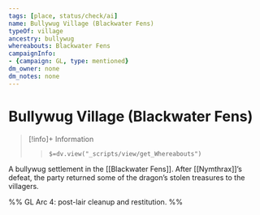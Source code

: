 ```yaml
---
tags: [place, status/check/ai]
name: Bullywug Village (Blackwater Fens)
typeOf: village
ancestry: bullywug
whereabouts: Blackwater Fens
campaignInfo:
- {campaign: GL, type: mentioned}
dm_owner: none
dm_notes: none
---
```

# Bullywug Village (Blackwater Fens)
>[!info]+ Information  
>> `$=dv.view("_scripts/view/get_Whereabouts")`

A bullywug settlement in the [[Blackwater Fens]]. After [[Nymthrax]]’s defeat, the party returned some of the dragon’s stolen treasures to the villagers.

%%
GL Arc 4: post-lair cleanup and restitution.
%%
